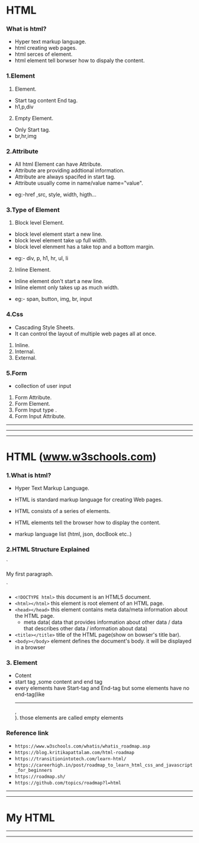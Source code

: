 # HTML 
### What is html?

- Hyper text markup language.
- html creating web pages.
- html serces of element.
- html element tell borwser how to dispaly the content.

### 1.Element

1. Element.

- Start tag content End tag.
- h1,p,div

2. Empty Element.

- Only Start tag.
- br,hr,img

### 2.Attribute

- All html Element can have Attribute.
- Attribute are providing addtional information.
- Attribute are always spacifed in start tag.
- Attribute usually come in name/value name="value".

* eg:-href ,src, style, width, higth...

### 3.Type of Element

1. Block level Element.

- block level element start a new line.
- block level element take up full width.
- block level elenment has a take top and a bottom margin.

* eg:- div, p, h1, hr, ul, li

2. Inline Element.

- Inline element don't start a new line.
- Inline elemnt only takes up as much width.

* eg:- span, button, img, br, input

### 4.Css

- Cascading Style Sheets.
- It can control the layout of multiple web pages all at once.

1. Inline.
2. Internal.
3. External.

### 5.Form

- collection of user input

1. Form Attribute.
2. Form Element.
3. Form Input type .
4. Form Input Attribute.

***
***
***









# HTML (www.w3schools.com)

### 1.What is html?
- Hyper Text Markup Language.
- HTML is standard markup language for creating Web pages.
- HTML consists of a series of elements.
- HTML elements tell the browser how to display the content.

- markup language list (html, json, docBook etc..)
### 2.HTML Structure Explained
`<!DOCTYPE html>
<html>
    <head>
        <title>Page Title</title>
    </head>
    <body>
        <p>My first paragraph.</p>
    </body>
</html>`

- `<!DOCTYPE html>` this document is an HTML5 document.
- `<html></html>` this element is root element of an HTML page.
- `<head></head>` this element contains meta data/meta information about the HTML page. 
    + meta data( data that provides information about other data / data that describes other data / information about data)
- `<title></title>` title of the HTML page(show on bowser's title bar).
- `<body></body>` element defines the document's body. it will be displayed in a browser

### 3. Element
- <tagName>Cotent</tagName>
- start tag ,some content and end tag 
- every elements have Start-tag and End-tag but some elements have no end-tag(like <hr>,<br>). those elements are called empty elements
 





























































































### Reference link

- `https://www.w3schools.com/whatis/whatis_roadmap.asp`
- `https://blog.kritikapattalam.com/html-roadmap`
- `https://transitionintotech.com/learn-html/`
- `https://careerhigh.in/post/roadmap_to_learn_html_css_and_javascript_for_beginners`
- `https://roadmap.sh/`
- `https://github.com/topics/roadmap?l=html`






***
***
# My HTML

***
***
